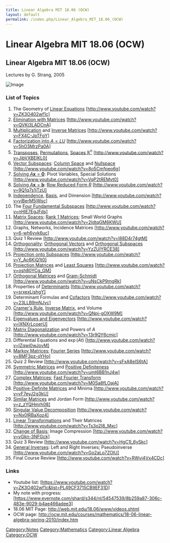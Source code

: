 ```yaml
---
title: Linear Algebra MIT 18.06 (OCW)
layout: default
permalink: /index.php/Linear_Algebra_MIT_18.06_(OCW)
---
```


# Linear Algebra MIT 18.06 (OCW)

## Linear Algebra MIT 18.06 (OCW)
Lectures by G. Strang, 2005

<img src="http://habrastorage.org/files/f79/611/ba1/f79611ba168d48008d8b3837bc157054.jpg" alt="Image">


### List of Topics
1. The Geometry of [Linear Equations](System_of_Linear_Equations) [http://www.youtube.com/watch?v=ZK3O402wf1c]
1. [Elimination with Matrices](Gaussian_Elimination) [http://www.youtube.com/watch?v=QVKj3LADCnA]
1. [Multiplication](Matrix_Multiplication) and [Inverse Matrices](Inverse_Matrices) [http://www.youtube.com/watch?v=FX4C-JpTFgY]
1. [Factorization into $A = LU$](LU_Factorization) [http://www.youtube.com/watch?v=5hO3MrzPa0A]
1. [Transposes](Matrix_Transposition), [Permutations](Permutation_Matrices), [Spaces $\mathbb R^n$](Vector_Spaces) [http://www.youtube.com/watch?v=JibVXBElKL0]
1. [Vector Subspaces](Vector_Subspaces): [Column Space](Column_Space) and [Nullspace](Nullspace) [http://www.youtube.com/watch?v=8o5Cmfpeo6g]
1. [Solving $A \mathbf x = \mathbf 0$](Homogeneous_Systems_of_Linear_Equations): Pivot Variables, Special Solutions [http://www.youtube.com/watch?v=VqP2tREMvt0]
1. [Solving $A \mathbf x = \mathbf b$](System_of_Linear_Equations): [Row Reduced Form $R$](Row_Reduced_Echelon_Form) [http://www.youtube.com/watch?v=9Q1q7s1jTzU]
1. [Independence](Linear_Independence), [Basis](Basis_(Linear_Algebra)), and Dimension [http://www.youtube.com/watch?v=yjBerM5jWsc]
1. The [Four Fundamental Subspaces](Four_Fundamental_Subspaces) [http://www.youtube.com/watch?v=nHlE7EgJFds]
1. [Matrix Spaces](Matrix_Vector_Spaces); [Rank 1 Matrices](Outer_Product); Small World Graphs [http://www.youtube.com/watch?v=2IdtqGM6KWU]
1. Graphs, Networks, Incidence Matrices [http://www.youtube.com/watch?v=6-wh6yvk6uc]
1. Quiz 1 Review [http://www.youtube.com/watch?v=l88D4r74gtM]
1. [Orthogonality](Orthogonality): [Orthogonal Vectors](Vector_Orthogonality) and [Orthogonal Subspaces](Space_Orthogonality) [http://www.youtube.com/watch?v=YzZUIYRCE38]
1. [Projection onto Subspaces](Projection_onto_Subspaces) [http://www.youtube.com/watch?v=Y_Ac6KiQ1t0]
1. [Projection Matrices](Projection_onto_Subspaces#Projection_Matrix) and [Least Squares](OLS_Regression) [http://www.youtube.com/watch?v=osh80YCg_GM]
1. [Orthogonal Matrices](Orthogonal_Matrices) and [Gram-Schmidt](Gram-Schmidt_Process) [http://www.youtube.com/watch?v=uNsCkP9mgRk]
1. Properties of [Determinants](Determinants) [http://www.youtube.com/watch?v=srxexLishgY]
1. Determinant Formulas and [Cofactors](Cofactors) [http://www.youtube.com/watch?v=23LLB9mNJvc]
1. [Cramer's Rule](Cramer's_Rule), [Inverse Matrix](Inverse_Matrices), and Volume [http://www.youtube.com/watch?v=QNpj-gOXW9M]
1. [Eigenvalues and Eigenvectors](Eigenvalues_and_Eigenvectors) [http://www.youtube.com/watch?v=lXNXrLcoerU]
1. [Matrix Diagonalization](Eigendecomposition) and Powers of $A$ [http://www.youtube.com/watch?v=13r9QY6cmjc]
1. Differential Equations and $\exp(At)$ [http://www.youtube.com/watch?v=IZqwi0wJovM]
1. [Markov Matrices](Stochastic_Matrices); [Fourier Series](Fourier_Transformation) [http://www.youtube.com/watch?v=8MF3pz-oYHo]
1. Quiz 2 Review [http://www.youtube.com/watch?v=sFxA8eIS6tA]
1. [Symmetric Matrices](Symmetric_Matrices) and [Positive Definiteness](Positive-Definite_Matrices) [http://www.youtube.com/watch?v=umt6BB1nJ4w]
1. [Complex Matrices](Complex_Vector_Space); [Fast Fourier Transform](Fourier_Transformation#Fast_Fourier_Transform) [http://www.youtube.com/watch?v=M0Sa8fLOajA]
1. [Positive-Definite Matrices](Positive-Definite_Matrices) and Minima [http://www.youtube.com/watch?v=vF7eyJ2g3kU]
1. [Similar Matrices](Similar_Matrices) and Jordan Form [http://www.youtube.com/watch?v=z_zYQHmrh08]
1. [Singular Value Decomposition](Singular_Value_Decomposition) [http://www.youtube.com/watch?v=Nx0lRBaXoz4]
1. [Linear Transformations](Linear_Transformations) and Their Matrices [http://www.youtube.com/watch?v=Ts3o2I8_Mxc]
1. [Change of Basis](Change_of_Basis); Image Compression [http://www.youtube.com/watch?v=vGkn-3NFGck]
1. Quiz 3 Review [http://www.youtube.com/watch?v=HgC1l_6ySkc]
1. [General Inverses](General_Inverses): Left and Right Inverses; Pseudoinverse [http://www.youtube.com/watch?v=Go2aLo7ZOlU]
1. Final Course Review [http://www.youtube.com/watch?v=RWvi4Vx4CDc]


### Links
- Youtube list: [https://www.youtube.com/watch?v=ZK3O402wf1c&list=PL49CF3715CB9EF31D]
- My note with progress: [https://www.evernote.com/shard/s344/nl/54547539/8b259a87-306c-483e-9029-b4ae466adee3]
- 18.06 MIT Page: http://web.mit.edu/18.06/www/videos.shtml
- OCW page: http://ocw.mit.edu/courses/mathematics/18-06-linear-algebra-spring-2010/index.htm


[Category:Notes](Category_Notes)
[Category:Mathematics‏‎](Category_Mathematics‏‎)
[Category:Linear Algebra](Category_Linear_Algebra)
[Category:OCW](Category_OCW)